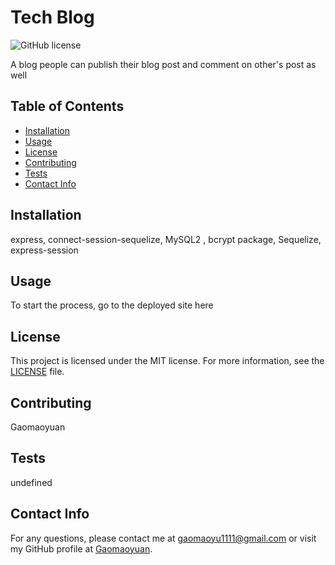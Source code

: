 # Tech Blog

![GitHub license](https://img.shields.io/badge/license-MIT-blue.svg)

A blog people can publish their blog post and comment on other's post as well

## Table of Contents
- [Installation](#installation)
- [Usage](#usage)
- [License](#licnese)
- [Contributing](#contributing)
- [Tests](#tests)
- [Contact Info](#contactinfo)

## Installation

express, connect-session-sequelize,  MySQL2 ,  bcrypt package,  Sequelize,  express-session

## Usage

To start the process, go to the deployed site here

## License

This project is licensed under the MIT license. For more information, see the [LICENSE]([MIT](https://opensource.org/licenses/MIT)) file.

## Contributing

Gaomaoyuan

## Tests

undefined

## Contact Info

For any questions, please contact me at gaomaoyu1111@gmail.com or visit my GitHub profile at [Gaomaoyuan](https://github.com/Gaomaoyuan).

